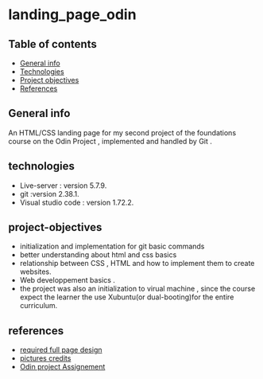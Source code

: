 # landing_page_odin
## Table of contents

* [General info](#General)
* [Technologies](#technologies)
* [Project objectives](#project-objectives)
* [References](#references)

## General info
An HTML/CSS landing page for my second project of the foundations course on the Odin Project ,  implemented and handled by Git .
## technologies 
- Live-server : version 5.7.9.
- git :version 2.38.1.
- Visual studio code : version 1.72.2.
## project-objectives
- initialization and implementation for git basic commands
- better understanding about html and css basics 
- relationship between CSS , HTML and how to implement them to create websites.
- Web developpement basics .
- the project was also an initialization to virual machine , since the course expect the learner the use Xubuntu(or dual-booting)for the entire curriculum.
## references 

- [required full page design](https://cdn.statically.io/gh/TheOdinProject/curriculum/81a5d553f4073e593d23a6ab00d50eef8620796d/foundations/html_css/project/imgs/01.png)
- [pictures credits](https://www.pexels.com/@cottonbro/)
- [Odin project Assignement](https://www.theodinproject.com/lessons/foundations-landing-page)
